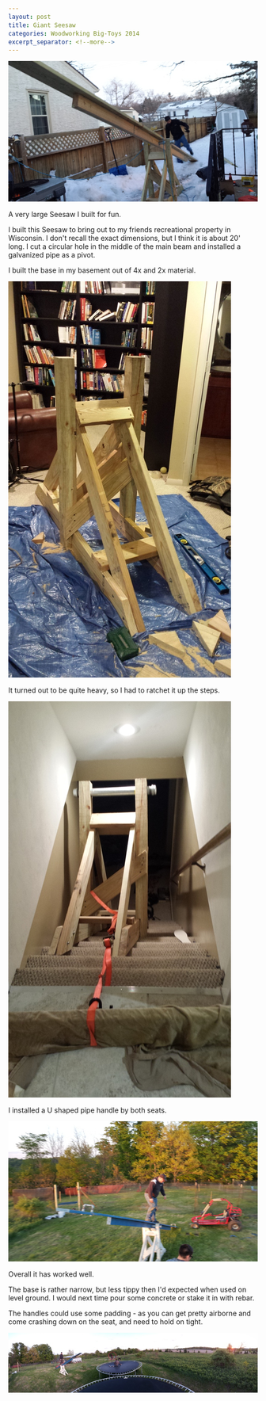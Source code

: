 ```yaml
---
layout: post
title: Giant Seesaw
categories: Woodworking Big-Toys 2014
excerpt_separator: <!--more-->
---
```


![Seesaw](/images/seesaw/0.jpg)

A very large Seesaw I built for fun.
<!--more-->

I built this Seesaw to bring out to my friends recreational property in Wisconsin.  I don't recall the exact dimensions, but I think it is about 20' long.  I cut a circular hole in the middle of the main beam and installed a galvanized pipe as a pivot.

I built the base in my basement out of 4x and 2x material.

![Seesaw](/images/seesaw/3.jpg)

It turned out to be quite heavy, so I had to ratchet it up the steps.

![Seesaw](/images/seesaw/4.jpg)

I installed a U shaped pipe handle by both seats.

![Seesaw](/images/seesaw/1.jpg)

Overall it has worked well.

The base is rather narrow, but less tippy then I'd expected when used on level ground.  I would next time pour some concrete or stake it in with rebar.

The handles could use some padding - as you can get pretty airborne and come crashing down on the seat, and need to hold on tight.

![Seesaw](/images/seesaw/2.jpg)
